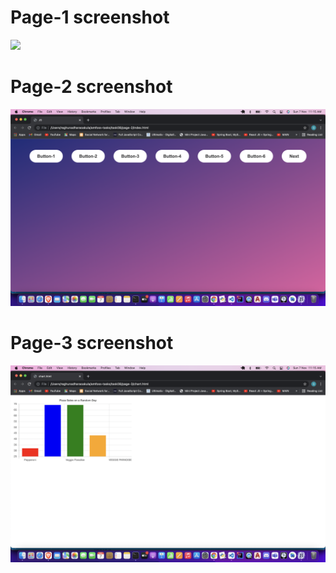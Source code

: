 # Page-1 screenshot
![](page1.png)

# Page-2 screenshot
![](page2.png)

# Page-3 screenshot
![](page3.png)